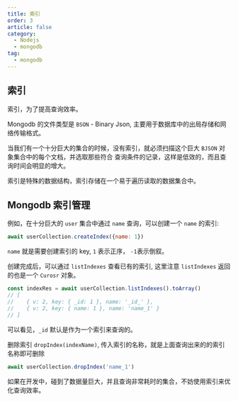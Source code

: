 ```yaml
---
title: 索引
order: 3
article: false
category:
  - Nodejs
  - mongodb
tag:
  - mongodb
---
```


## 索引

索引，为了提高查询效率。

Mongodb 的文件类型是 `BSON` - Binary Json, 主要用于数据库中的出局存储和网络传输格式。

当我们有一个十分巨大的集合的时候，没有索引，就必须扫描这个巨大 `BJSON` 对象集合中的每个文档，并选取那些符合
查询条件的记录，这样是低效的，而且查询时间会明显的增大。

索引是特殊的数据结构，索引存储在一个易于遍历读取的数据集合中。


## Mongodb 索引管理

例如，在十分巨大的 `user` 集合中通过 `name` 查询，可以创建一个 `name` 的索引:

```javascript
await userCollection.createIndex({name: 1})
```

`name` 就是需要创建索引的 key, `1` 表示正序， `-1`表示倒叙。

创建完成后，可以通过 `listIndexes` 查看已有的索引, 这里注意 `listIndexes` 返回的也是一个 `Curosr` 对象。
```javascript
const indexRes = await userCollection.listIndexes().toArray()
// [
//    { v: 2, key: { _id: 1 }, name: '_id_' },
//    { v: 2, key: { name: 1 }, name: 'name_1' }
// ]
```

可以看见，`_id` 默认是作为一个索引来查询的。

删除索引 `dropIndex(indexName)`, 传入索引的名称，就是上面查询出来的的索引名称即可删除

```javascript
await userCollection.dropIndex('name_1')
```

如果在开发中，碰到了数据量巨大，并且查询非常耗时的集合，不妨使用索引来优化查询效率。
